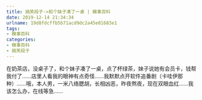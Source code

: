 ```yaml
---
title: 搞笑段子->和个妹子凑了一桌 | 糗事百科
date: 2019-12-14 21:34:34
urlname: 19d8fdcffb5b71acd9dc2a45e81683e1
tags: 
- 糗事百科
categories:
- 糗事百科
- 搞笑段子
---
```

在奶茶店，没桌子了，和个妹子凑了一桌，点了杯绿茶，妹子说她有会员卡，钱帮我付了……店里人看我的眼神有点奇怪……我默默点开软件追番剧（卡哇伊那种）……哦，本人男，一米八络腮胡，长相凶恶，昨夜熬夜，现在双眼血红……我该怎么办，在线等急……


